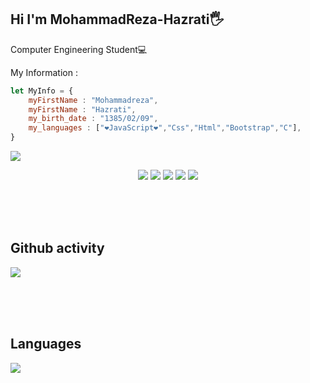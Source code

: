 ## Hi I'm MohammadReza-Hazrati🖐
Computer Engineering Student💻

My Information : 
```JavaScript
let MyInfo = {
    myFirstName : "Mohammadreza",
    myFirstName : "Hazrati",
    my_birth_date : "1385/02/09",
    my_languages : ["❤JavaScript❤","Css","Html","Bootstrap","C"],
}
```


![](https://img.shields.io/github/commit-activity/m/SIR-MRH2006/std-grade-system-c)

<div align = "center">
    <img src="https://img.shields.io/badge/C-00599C?style=for-the-badge&logo=c&logoColor=white"/>
    <img src="https://img.shields.io/badge/CSS3-1572B6?style=for-the-badge&logo=css3&logoColor=white"/>
    <img src="https://img.shields.io/badge/HTML5-E34F26?style=for-the-badge&logo=html5&logoColor=white"/>
    <img src="https://img.shields.io/badge/JavaScript-323330?style=for-the-badge&logo=javascript&logoColor=F7DF1E"/>
    <img src="https://img.shields.io/badge/Bootstrap-563D7C?style=for-the-badge&logo=bootstrap&logoColor=white"/>
</div>

<br><br><br>

## Github activity
![](https://github-readme-stats.vercel.app/api?username=SIR-MRH2006&show_icons=true&theme=dark)

<br><br><br>

## Languages
![](https://github-readme-stats.vercel.app/api/top-langs/?username=SIR-MRH2006&hide_progress=false)
